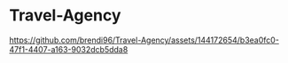 # Travel-Agency
https://github.com/brendi96/Travel-Agency/assets/144172654/b3ea0fc0-47f1-4407-a163-9032dcb5dda8
